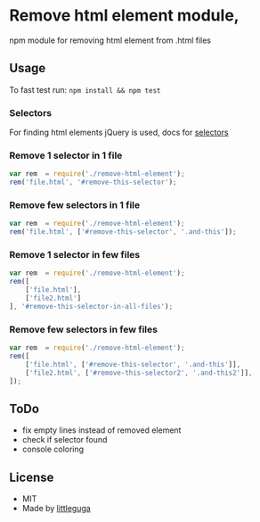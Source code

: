 # Remove html element module,

npm module for removing html element from .html files

## Usage

To fast test run:
`npm install && npm test`

### Selectors

For finding html elements jQuery is used, docs for [selectors](https://api.jquery.com/category/selectors/)

### Remove 1 selector in 1 file

``` js
var rem  = require('./remove-html-element');
rem('file.html', '#remove-this-selector');
```

### Remove few selectors in 1 file

``` js
var rem  = require('./remove-html-element');
rem('file.html', ['#remove-this-selector', '.and-this']);
```

### Remove 1 selector in few files

``` js
var rem  = require('./remove-html-element');
rem([
    ['file.html'],
    ['file2.html']
], '#remove-this-selector-in-all-files');
```

### Remove few selectors in few files

``` js
var rem  = require('./remove-html-element');
rem([
    ['file.html', ['#remove-this-selector', '.and-this']],
    ['file2.html', ['#remove-this-selector2', '.and-this2']],
]);
```

## ToDo

* fix empty lines instead of removed element
* check if selector found
* console coloring

## License

* MIT
* Made by [littleguga](https://github.com/littleguga/)